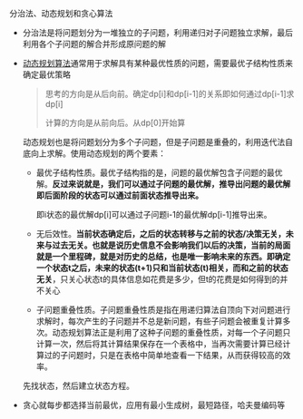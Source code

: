 分治法、动态规划和贪心算法

- 分治法是将问题划分为一堆独立的子问题，利用递归对子问题独立求解，最后利用各个子问题的解合并形成原问题的解

- [动态规划算法](https://www.baidu.com/s?wd=动态规划算法&tn=SE_PcZhidaonwhc_ngpagmjz&rsv_dl=gh_pc_zhidao)通常用于求解具有某种最优性质的问题，需要最优子结构性质来确定最优策略
  
  > 思考的方向是从后向前。确定dp[i]和dp[i-1]的关系即如何通过dp[i-1]求dp[i]
  >
  > 计算的方向是从前向后。从dp[0]开始算
  
  动态规划也是将问题划分为多个子问题，但是子问题是重叠的，利用迭代法自底向上求解。使用动态规划的两个要素：
  
  - 最优子结构性质。最优子结构指的是，问题的最优解包含子问题的最优解。**反过来说就是，我们可以通过子问题的最优解，推导出问题的最优解即后面阶段的状态可以通过前面状态推导出来。**
  
    即i状态的最优解dp[i]可以通过子问题i-1的最优解dp[i-1]推导出来。
  
  - 无后效性。**当前状态确定后，之后的状态转移与之前的状态/决策无关，未来与过去无关。也就是说历史信息不会影响我们以后的决策，当前的局面就是一个里程碑，就是对历史的总结，也是唯一影响未来的东西。即确定一个状态t之后，未来的状态(t+1)只和当前状态(t)相关，而和之前的状态无关**，只关心状态t的具体信息如花费是多少，但t的花费是如何得到的并不关心
  
  - 子问题重叠性质。子问题重叠性质是指在用递归算法自顶向下对问题进行求解时，每次产生的子问题并不总是新问题，有些子问题会被重复计算多次。动态规划算法正是利用了这种子问题的重叠性质，对每一个子问题只计算一次，然后将其计算结果保存在一个表格中，当再次需要计算已经计算过的子问题时，只是在表格中简单地查看一下结果，从而获得较高的效率。
  
  先找状态，然后建立状态方程。
  
- 贪心就每步都选择当前最优，应用有最小生成树，最短路径，哈夫曼编码等